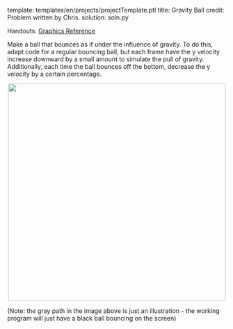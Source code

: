 template: templates/en/projects/projectTemplate.ptl
title: Gravity Ball
credit: Problem written by Chris.
solution: soln.py

Handouts: [Graphics Reference]({{pathToRoot}}en/resources/graphics.html)<br/>

Make a ball that bounces as if under the influence of gravity.  To do this, adapt code for a regular bouncing ball, but each frame have the y velocity increase downward by a small amount to simulate the pull of gravity.  Additionally, each time the ball bounces off the bottom, decrease the y velocity by a certain percentage.


<center>
<img style="width:500px" src="{{pathToRoot}}img/projects/gravityBall/demo.png">	
</center>

(Note: the gray path in the image above is just an illustration - the working program will just have a black ball bouncing on the screen)
